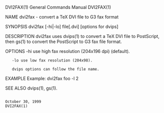 DVI2FAX(1)                                                                       General Commands Manual                                                                       DVI2FAX(1)

NAME
       dvi2fax - convert a TeX DVI file to G3 fax format

SYNOPSIS
       dvi2fax [-hi|-lo] file[.dvi] [options for dvips]

DESCRIPTION
       dvi2fax uses dvips(1) to convert a TeX DVI file to PostScript, then gs(1) to convert the PostScript to G3 fax file format.

OPTIONS
       -hi use high fax resolution (204x196 dpi) (default).

       -lo use low fax resolution (204x98).

       dvips options can follow the file name.

EXAMPLE
       Example: dvi2fax foo -l 2

SEE ALSO
       dvips(1), gs(1).

                                                                                     October 30, 1999                                                                          DVI2FAX(1)
